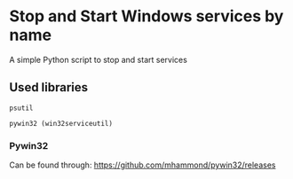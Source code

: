 # Stop and Start Windows services by name

A simple Python script to stop and start services

## Used libraries

```
psutil
```
```
pywin32 (win32serviceutil)
```

### Pywin32

Can be found through: https://github.com/mhammond/pywin32/releases
